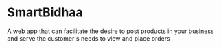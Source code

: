 # SmartBidhaa
A web app that can facilitate the desire to post products in your business and serve the customer's needs to view and place orders
